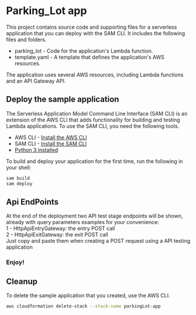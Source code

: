# Parking_Lot app

This project contains source code and supporting files for a serverless application that you can deploy with the SAM CLI. It includes the following files and folders.

- parking_lot - Code for the application's Lambda function.
- template.yaml - A template that defines the application's AWS resources.

The application uses several AWS resources, including Lambda functions and an API Gateway API. 

## Deploy the sample application

The Serverless Application Model Command Line Interface (SAM CLI) is an extension of the AWS CLI that adds functionality for building and testing Lambda applications. 
To use the SAM CLI, you need the following tools.

* AWS CLI -  [Install the AWS CLI](https://docs.aws.amazon.com/cli/latest/userguide/getting-started-install.html)
* SAM CLI - [Install the SAM CLI](https://docs.aws.amazon.com/serverless-application-model/latest/developerguide/serverless-sam-cli-install.html)
* [Python 3 installed](https://www.python.org/downloads/)

To build and deploy your application for the first time, run the following in your shell:

```bash
sam build 
sam deploy 
```

## Api EndPoints
At the end of the deployment two API test stage endpoints will be shown, already with query parameters examples for your convenience:<br/>
1 - HttpApiEntryGateway:  the entry POST call <br/>
2 - HttpApiExitGateway: the exit POST call <br/>
Just copy and paste them when creating a POST request using a API testing application 

### Enjoy! 
## Cleanup

To delete the sample application that you created, use the AWS CLI.
```bash
aws cloudformation delete-stack --stack-name parkingLot-app
```
